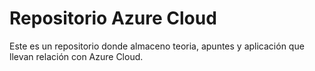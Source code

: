 # Repositorio Azure Cloud
Este es un repositorio donde almaceno teoria, apuntes y aplicación que llevan relación con Azure Cloud.

